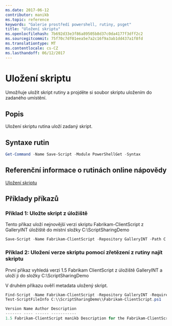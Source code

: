 ```yaml
---
ms.date: 2017-06-12
contributor: manikb
ms.topic: reference
keywords: "Galerie prostředí powershell, rutiny, psget"
title: "Uložení skriptu"
ms.openlocfilehash: 7b692d33e3f86a89505b8d37c0da4177f3dff2c2
ms.sourcegitcommit: 75f70c7df01eea5e7a2c16f9a3ab1dd437a1f8fd
ms.translationtype: MT
ms.contentlocale: cs-CZ
ms.lasthandoff: 06/12/2017
---
```

# <a name="save-script"></a>Uložení skriptu

Umožňuje uložit skript rutiny a projděte si soubor skriptu uložením do zadaného umístění.

## <a name="description"></a>Popis

Uložení skriptu rutina uloží zadaný skript.

## <a name="cmdlet-syntax"></a>Syntaxe rutin

```powershell
Get-Command -Name Save-Script -Module PowerShellGet -Syntax
```
## <a name="cmdlet-online-help-reference"></a>Referenční informace o rutinách online nápovědy

[Uložení skriptu](http://go.microsoft.com/fwlink/?LinkId=619786)

## <a name="example-commands"></a>Příklady příkazů

### <a name="example-1-save-a-script-from-a-repository"></a>Příklad 1: Uložte skript z úložiště
Tento příkaz uloží nejnovější verzi skriptu Fabrikam-ClientScript z GalleryINT úložiště do místní složky C:\ScriptSharingDemo

```powershell
Save-Script -Name Fabrikam-ClientScript -Repository GalleryINT -Path C:\ScriptSharingDemo
```

### <a name="example-2-save-a-version-of-a-script-by-piping-from-the-find-script-cmdlet"></a>Příklad 2: Uložení verze skriptu pomocí zřetězení z rutiny najít skriptu

První příkaz vyhledá verzi 1.5 Fabrikam ClientScript z úložiště GalleryINT a uloží ji do složky C:\ScriptSharingDemo

V druhém příkazu ověří metadata uložený skript.

```powershell
Find-Script -Name Fabrikam-ClientScript -Repository GalleryINT -RequiredVersion 1.5 | Save-Script -Path C:\\ScriptSharingDemo
Test-ScriptFileInfo C:\\ScriptSharingDemo\\Fabrikam-ClientScript.ps1

Version Name Author Description
------- ---- ------ -----------
1.5 Fabrikam-ClientScript manikb Description for the Fabrikam-ClientScript script
```


